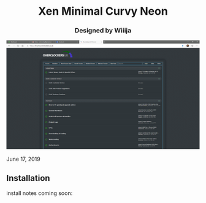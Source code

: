 <h1 align="center">
	Xen Minimal Curvy Neon
</h1>

<h3 align="center">
	Designed by Wiiija
</h3>

<p align="center">
	<a href="https://overclockers.co.uk/forum"></a>
</p>

<p align="center">
	<img src="Screenshot.png" alt="Screenshot of the theme" width="550">
</p>

June 17, 2019


## Installation

install notes coming soon:

```install notes coming soon!
```
